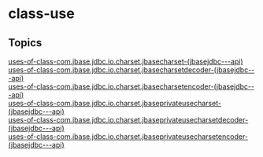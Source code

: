 # class-use

## Topics

[uses-of-class-com.jbase.jdbc.io.charset.jbasecharset-(jbasejdbc---api)](./uses-of-class-com.jbase.jdbc.io.charset.jbasecharset-(jbasejdbc---api))  
[uses-of-class-com.jbase.jdbc.io.charset.jbasecharsetdecoder-(jbasejdbc---api)](./uses-of-class-com.jbase.jdbc.io.charset.jbasecharsetdecoder-(jbasejdbc---api))  
[uses-of-class-com.jbase.jdbc.io.charset.jbasecharsetencoder-(jbasejdbc---api)](./uses-of-class-com.jbase.jdbc.io.charset.jbasecharsetencoder-(jbasejdbc---api))  
[uses-of-class-com.jbase.jdbc.io.charset.jbaseprivateusecharset-(jbasejdbc---api)](./uses-of-class-com.jbase.jdbc.io.charset.jbaseprivateusecharset-(jbasejdbc---api))  
[uses-of-class-com.jbase.jdbc.io.charset.jbaseprivateusecharsetdecoder-(jbasejdbc---api)](./uses-of-class-com.jbase.jdbc.io.charset.jbaseprivateusecharsetdecoder-(jbasejdbc---api))  
[uses-of-class-com.jbase.jdbc.io.charset.jbaseprivateusecharsetencoder-(jbasejdbc---api)](./uses-of-class-com.jbase.jdbc.io.charset.jbaseprivateusecharsetencoder-(jbasejdbc---api))  

